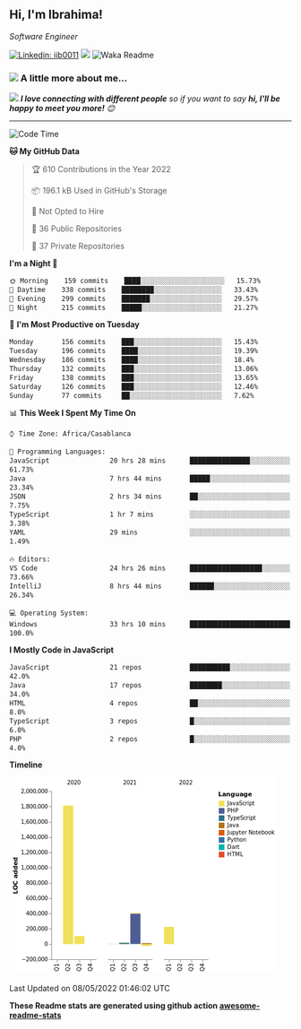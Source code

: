 <h2>Hi, I'm Ibrahima! </h2>
<p><em>Software Engineer 
</em></p>


[![Linkedin: iib0011](https://img.shields.io/badge/-iib0011-blue?style=flat-square&logo=Linkedin&logoColor=white&link=https://www.linkedin.com/in/iib0011/)](https://www.linkedin.com/in/iib0011/)
![](https://visitor-badge.glitch.me/badge?page_id=iib0011)
![Waka Readme](https://github.com/iib0011/iib0011/workflows/Waka%20Readme/badge.svg)


### <img src="https://media.giphy.com/media/VgCDAzcKvsR6OM0uWg/giphy.gif" width="50"> A little more about me...  


<img src="https://media.giphy.com/media/LnQjpWaON8nhr21vNW/giphy.gif" width="60"> <em><b>I love connecting with different people</b> so if you want to say <b>hi, I'll be happy to meet you more!</b> 😊</em>

---
<!--START_SECTION:waka-->
![Code Time](http://img.shields.io/badge/Code%20Time-0-blue)

**🐱 My GitHub Data** 

> 🏆 610 Contributions in the Year 2022
 > 
> 📦 196.1 kB Used in GitHub's Storage 
 > 
> 🚫 Not Opted to Hire
 > 
> 📜 36 Public Repositories 
 > 
> 🔑 37 Private Repositories  
 > 
**I'm a Night 🦉** 

```text
🌞 Morning    159 commits    ████░░░░░░░░░░░░░░░░░░░░░   15.73% 
🌆 Daytime    338 commits    ████████░░░░░░░░░░░░░░░░░   33.43% 
🌃 Evening    299 commits    ███████░░░░░░░░░░░░░░░░░░   29.57% 
🌙 Night      215 commits    █████░░░░░░░░░░░░░░░░░░░░   21.27%

```
📅 **I'm Most Productive on Tuesday** 

```text
Monday       156 commits    ███░░░░░░░░░░░░░░░░░░░░░░   15.43% 
Tuesday      196 commits    ████░░░░░░░░░░░░░░░░░░░░░   19.39% 
Wednesday    186 commits    ████░░░░░░░░░░░░░░░░░░░░░   18.4% 
Thursday     132 commits    ███░░░░░░░░░░░░░░░░░░░░░░   13.06% 
Friday       138 commits    ███░░░░░░░░░░░░░░░░░░░░░░   13.65% 
Saturday     126 commits    ███░░░░░░░░░░░░░░░░░░░░░░   12.46% 
Sunday       77 commits     ██░░░░░░░░░░░░░░░░░░░░░░░   7.62%

```


📊 **This Week I Spent My Time On** 

```text
⌚︎ Time Zone: Africa/Casablanca

💬 Programming Languages: 
JavaScript               20 hrs 28 mins      ███████████████░░░░░░░░░░   61.73% 
Java                     7 hrs 44 mins       █████░░░░░░░░░░░░░░░░░░░░   23.34% 
JSON                     2 hrs 34 mins       ██░░░░░░░░░░░░░░░░░░░░░░░   7.75% 
TypeScript               1 hr 7 mins         ░░░░░░░░░░░░░░░░░░░░░░░░░   3.38% 
YAML                     29 mins             ░░░░░░░░░░░░░░░░░░░░░░░░░   1.49%

🔥 Editors: 
VS Code                  24 hrs 26 mins      ██████████████████░░░░░░░   73.66% 
IntelliJ                 8 hrs 44 mins       ██████░░░░░░░░░░░░░░░░░░░   26.34%

💻 Operating System: 
Windows                  33 hrs 10 mins      █████████████████████████   100.0%

```

**I Mostly Code in JavaScript** 

```text
JavaScript               21 repos            ██████████░░░░░░░░░░░░░░░   42.0% 
Java                     17 repos            ████████░░░░░░░░░░░░░░░░░   34.0% 
HTML                     4 repos             ██░░░░░░░░░░░░░░░░░░░░░░░   8.0% 
TypeScript               3 repos             █░░░░░░░░░░░░░░░░░░░░░░░░   6.0% 
PHP                      2 repos             █░░░░░░░░░░░░░░░░░░░░░░░░   4.0%

```


**Timeline**

![Chart not found](https://raw.githubusercontent.com/iib0011/iib0011/master/charts/bar_graph.png) 


 Last Updated on 08/05/2022 01:46:02 UTC
<!--END_SECTION:waka-->

**These Readme stats are generated using github action [awesome-readme-stats](https://github.com/iib0011/waka-readme-stats)**

